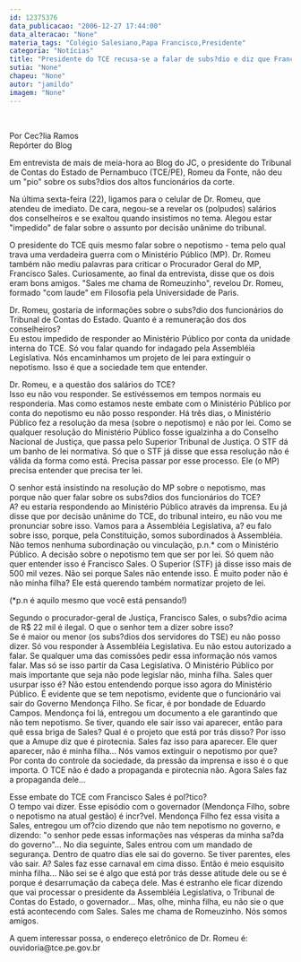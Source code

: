 ```yaml
---
id: 12375376
data_publicacao: "2006-12-27 17:44:00"
data_alteracao: "None"
materia_tags: "Colégio Salesiano,Papa Francisco,Presidente"
categoria: "Notícias"
title: "Presidente do TCE recusa-se a falar de subs?dio e diz que Francisco Sales quer aparecer"
sutia: "None"
chapeu: "None"
autor: "jamildo"
imagem: "None"
---
```

<p>&nbsp;</p>
<p>Por Cec?lia Ramos<br />Rep&oacute;rter do Blog</p>
<p>Em entrevista de mais de meia-hora ao Blog do JC, o presidente do Tribunal de Contas do Estado de Pernambuco (TCE/PE), Romeu da Fonte, n&atilde;o deu um "pio" sobre os subs?dios dos altos funcion&aacute;rios da corte.</p>
<p>Na &uacute;ltima sexta-feira (22), ligamos para o celular de Dr. Romeu, que atendeu de imediato. De cara, negou-se a revelar os (polpudos) sal&aacute;rios dos conselheiros e se exaltou quando insistimos no tema. Alegou estar "impedido" de falar sobre o assunto por decis&atilde;o un&acirc;nime do tribunal.</p>
<p>O presidente do TCE quis mesmo falar sobre o nepotismo - tema pelo qual trava uma verdadeira guerra com o Minist&eacute;rio P&uacute;blico (MP). Dr. Romeu tamb&eacute;m n&atilde;o mediu palavras para criticar o Procurador Geral do MP, Francisco Sales. Curiosamente, ao final da entrevista, disse que os dois eram bons amigos. "Sales me chama de Romeuzinho", revelou Dr. Romeu, formado "com laude" em Filosofia pela Universidade de Paris.</p>
<p>Dr. Romeu, gostaria de informa&ccedil;&otilde;es sobre o subs?dio dos funcion&aacute;rios do Tribunal de Contas do Estado. Quanto &eacute; a remunera&ccedil;&atilde;o dos dos conselheiros?<br />Eu estou impedido de responder ao Minist&eacute;rio P&uacute;blico por conta da unidade interna do TCE. S&oacute; vou falar quando for indagado pela Assembl&eacute;ia Legislativa. N&oacute;s encaminhamos um projeto de lei para extinguir o nepotismo. Isso &eacute; que a sociedade tem que entender.</p>
<p>Dr. Romeu, e a quest&atilde;o dos sal&aacute;rios do TCE?<br />Isso eu n&atilde;o vou responder. Se estiv&eacute;ssemos em tempos normais eu responderia. Mas como estamos neste embate com o Minist&eacute;rio P&uacute;blico por conta do nepotismo eu n&atilde;o posso responder. H&aacute; tr&ecirc;s dias, o Minist&eacute;rio P&uacute;blico fez a resolu&ccedil;&atilde;o da mesa (sobre o nepotismo) e n&atilde;o por lei. Como se qualquer resolu&ccedil;&atilde;o do Minist&eacute;rio P&uacute;blico fosse igualzinha a do Conselho Nacional de Justi&ccedil;a, que passa pelo Superior Tribunal de Justi&ccedil;a. O STF d&aacute; um banho de lei normativa. S&oacute; que o STF j&aacute; disse que essa resolu&ccedil;&atilde;o n&atilde;o &eacute; v&aacute;lida da forma como est&aacute;. Precisa passar por esse processo. Ele (o MP) precisa entender que precisa ter lei.</p>
<p>O senhor est&aacute; insistindo na resolu&ccedil;&atilde;o do MP sobre o nepotismo, mas porque n&atilde;o quer falar sobre os subs?dios dos funcion&aacute;rios do TCE?<br />A? eu estaria respondendo ao Minist&eacute;rio P&uacute;blico atrav&eacute;s da imprensa. Eu j&aacute; disse que por decis&atilde;o un&acirc;nime do TCE, do tribunal inteiro, eu n&atilde;o vou me pronunciar sobre isso. Vamos para a Assembl&eacute;ia Legislativa, a? eu falo sobre isso, porque, pela Constitui&ccedil;&atilde;o, somos subordinados &agrave; Assembl&eacute;ia. N&atilde;o temos nenhuma subordina&ccedil;&atilde;o ou vincula&ccedil;&atilde;o, p.n.* com o Minist&eacute;rio P&uacute;blico. A decis&atilde;o sobre o nepotismo tem que ser por lei. S&oacute; quem n&atilde;o quer entender isso &eacute; Francisco Sales. O Superior (STF) j&aacute; disse isso mais de 500 mil vezes. N&atilde;o sei porque Sales n&atilde;o entende isso. &Eacute; muito poder n&atilde;o &eacute; n&atilde;o minha filha? Ele est&aacute; querendo tamb&eacute;m normatizar projeto de lei.</p>
<p>(*p.n &eacute; aquilo mesmo que voc&ecirc; est&aacute; pensando!)</p>
<p>Segundo o procurador-geral de Justi&ccedil;a, Francisco Sales, o subs?dio acima de R$ 22 mil &eacute; ilegal. O que o senhor tem a dizer sobre isso?<br />Se &eacute; maior ou menor (os subs?dios dos servidores do TSE) eu n&atilde;o posso dizer. S&oacute; vou responder &agrave; Assembl&eacute;ia Legislativa. Eu n&atilde;o estou autorizado a falar. Se qualquer uma das comiss&otilde;es pedir essa informa&ccedil;&atilde;o n&oacute;s vamos falar. Mas s&oacute; se isso partir da Casa Legislativa. O Minist&eacute;rio P&uacute;blico por mais importante que seja n&atilde;o pode legislar n&atilde;o, minha filha. Sales quer usurpar isso &eacute;? N&atilde;o estou entendendo porque isso agora do Minist&eacute;rio P&uacute;blico. &Eacute; evidente que se tem nepotismo, evidente que o funcion&aacute;rio vai sair do Governo Mendon&ccedil;a Filho. Se ficar, &eacute; por bondade de Eduardo Campos. Mendon&ccedil;a foi l&aacute;, entregou um documento a ele garantindo que n&atilde;o tem nepotismo. Se tiver, quando ele sair isso vai aparecer, ent&atilde;o para qu&ecirc; essa briga de Sales? Qual &eacute; o projeto que est&aacute; por tr&aacute;s disso? Por isso que a Amupe diz que &eacute; pirotecnia. Sales faz isso para aparecer. Ele quer aparecer, n&atilde;o &eacute; minha filha... N&oacute;s vamos extinguir o nepotismo por que? Por conta do controle da sociedade, da press&atilde;o da imprensa e isso &eacute; o que importa. O TCE n&atilde;o &eacute; dado a propaganda e pirotecnia n&atilde;o. Agora Sales faz a propaganda dele...</p>
<p>Esse embate do TCE com Francisco Sales &eacute; pol?tico?<br />O tempo vai dizer. Esse epis&oacute;dio com o governador (Mendon&ccedil;a Filho, sobre o nepotismo na atual gest&atilde;o) &eacute; incr?vel. Mendon&ccedil;a Filho fez essa visita a Sales, entregou um of?cio dizendo que n&atilde;o tem nepotismo no governo, e dizendo: "o senhor pede essas informa&ccedil;&otilde;es nas v&eacute;speras da minha sa?da do governo"... No dia seguinte, Sales entrou com um mandado de seguran&ccedil;a. Dentro de quatro dias ele sai do governo. Se tiver parentes, eles v&atilde;o sair. A? Sales faz esse carnaval em cima disso. Ent&atilde;o &eacute; meio esquisito minha filha... N&atilde;o sei se &eacute; algo que est&aacute; por tr&aacute;s desse atitude dele ou se &eacute; porque &eacute; desarruma&ccedil;&atilde;o da cabe&ccedil;a dele. Mas &eacute; estranho ele ficar dizendo que vai processar o presidente da Assembl&eacute;ia Legislativa, o Tribunal de Contas do Estado, o governador... Mas, olhe, minha filha, eu n&atilde;o sie o que est&aacute; acontecendo com Sales. Sales me chama de Romeuzinho. N&oacute;s somos amigos.</p>
<p>A quem interessar possa, o endere&ccedil;o eletr&ocirc;nico de Dr. Romeu &eacute;: ouvidoria@tce.pe.gov.br</p>
